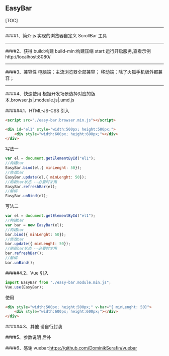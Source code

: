 ## EasyBar
[TOC]
***
####1、简介
js 实现的浏览器自定义 ScrollBar 工具
***
####2、获得
build:构建
build-min:构建压缩
start:运行开启服务,查看示例 http://localhost:8080/
***
####3、兼容性
电脑端：主流浏览器全部兼容；
移动端：除了火狐手机版外都兼容；
***
####4、快速使用
根据开发场景选择对应的版本.browser.js|.modeule.js|.umd.js

#####4.1、HTML-JS-CSS
引入
```html
<script src="./easy-bar.browser.min.js"></script>
```
```html
<div id="el1" style="width:500px; height:500px;">
    <div style="width:600px; height:600px;"></div>
</div>
```
写法一
```javascript
var el = document.getElementById("el1");
//构建bar
EasyBar.bind(el,{ minLenght: 50});
//修改bar
EasyBar.update(el,{ minLenght: 50});
//刷新bar状态 --必要时才用
EasyBar.refreshBar(el);
//解绑
EasyBar.unBind(el);
```
写法二
```javascript
var el = document.getElementById("el1");
//构建bar
var bar = new EasyBar(el);
//构建bar
bar.bind({ minLenght: 50});
//修改bar
bar.update({ minLenght: 50});
//刷新bar状态 --必要时才用
bar.refreshBar();
//解绑
bar.unBind();
```

#####4.2、Vue
引入
```javascript
import EasyBar from "./easy-bar.module.min.js";
Vue.use(EasyBar);
```
使用
```html
<div style="width:500px; height:500px;" v-bar="{ minLenght: 50}">
    <div style="width:600px; height:600px;"></div>
</div>
```

#####4.3、其他
请自行封装

####5、参数说明
后补

####6、感谢
vuebar:https://github.com/DominikSerafin/vuebar
